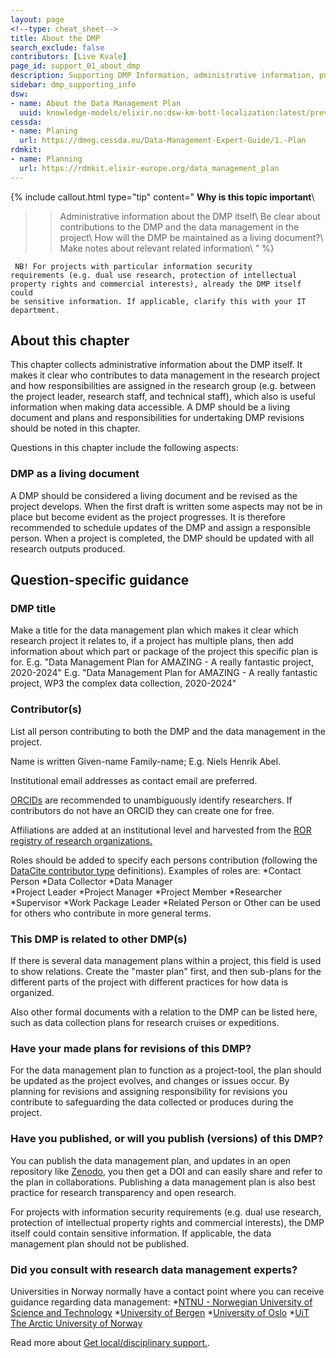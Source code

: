 ```yaml
---
layout: page
<!--type: cheat_sheet-->
title: About the DMP
search_exclude: false
contributors: [Live Kvale]
page_id: support_01_about_dmp
description: Supporting DMP Information, administrative information, publish dmp, dmp publication, manage dmp, living document
sidebar: dmp_supporting_info
dsw:
- name: About the Data Management Plan
  uuid: knowledge-models/elixir.no:dsw-km-bott-localization:latest/preview?questionUuid=7ed9939b-b85c-48bf-87f5-2aa081bb5267
cessda:
- name: Planing
  url: https://dmeg.cessda.eu/Data-Management-Expert-Guide/1.-Plan
rdmkit:
- name: Planning
  url: https://rdmkit.elixir-europe.org/data_management_plan
---
```


{% include callout.html type="tip" content="
**Why is this topic important**\\
>> Administrative information about the DMP itself\\
>> Be clear about contributions to the DMP and the data management in the project\\
>> How will the DMP be maintained as a living document?\\
>> Make notes about relevant related information\\
" %}

<code> NB! For projects with particular information security requirements (e.g. dual use research, protection of intellectual property rights and commercial interests), already the DMP itself could be sensitive information. If applicable, clarify this with your IT department.</code>

## About this chapter

This chapter collects administrative information about the DMP itself. It makes it clear who contributes to data management in the research project and how responsibilities are assigned in the research group (e.g. between the project leader, research staff, and technical staff), which also is useful information when making data accessible. A DMP should be a living document and plans and responsibilities for undertaking DMP revisions should be noted in this chapter.

Questions in this chapter include the following aspects:

### DMP as a living document
A DMP should be considered a living document and be revised as the project develops. When the first draft is written some aspects may not be in place but become evident as the project progresses. It is therefore recommended to schedule updates of the DMP and assign a responsible person. When a project is completed, the DMP should be updated with all research outputs produced.


## Question-specific guidance

### DMP title
Make a title for the data management plan which makes it clear which research project it relates to, if a project has multiple plans, then add information about which part or package of the project this specific plan is for.
E.g. "Data Management Plan for AMAZING - A really fantastic project, 2020-2024"
E.g. "Data Management Plan for AMAZING - A really fantastic project, WP3 the complex data collection, 2020-2024"

### Contributor(s)
List all person contributing to both the DMP and the data management in the project.

Name is written Given-name Family-name; E.g. Niels Henrik Abel.

Institutional email addresses as contact email are preferred.

[ORCIDs](https://orcid.org/) are recommended to unambiguously identify researchers. If contributors do not have an ORCID they can create one for free.

Affiliations are added at an institutional level and harvested from the [ROR registry of research organizations.](https://ror.org/)

Roles should be added to specify each persons contribution (following the [DataCite contributor type](https://datacite-metadata-schema.readthedocs.io/en/4.5/appendices/appendix-1/contributorType/ "2024-09-09") definitions). Examples of roles are: 
*Contact Person
*Data Collector 
*Data Manager  
*Project Leader 
*Project Manager 
*Project Member 
*Researcher 
*Supervisor 
*Work Package Leader
*Related Person or Other can be used for others who contribute in more general terms.

### This DMP is related to other DMP(s)
If there is several data management plans within a project, this field is used to show relations. Create the "master plan" first, and then sub-plans for the different parts of the project with different practices for how data is organized.

Also other formal documents with a relation to the DMP can be listed here, such as data collection plans for research cruises or expeditions.

### Have your made plans for revisions of this DMP?
For the data management plan to function as a project-tool, the plan should be updated as the project evolves, and changes or issues occur.
By planning for revisions and assigning responsibility for revisions you contribute to safeguarding the data collected or produces during the project.

### Have you published, or will you publish (versions) of this DMP?
You can publish the data management plan, and updates in an open repository like [Zenodo](https://zenodo.org/), you then get a DOI and can easily share and refer to the plan in collaborations. Publishing a data management plan is also best practice for research transparency and open research.

For projects with information security requirements (e.g. dual use research, protection of intellectual property rights and commercial interests), the DMP itself could contain sensitive information. If applicable, the data management plan should not be published.

### Did you consult with research data management experts?
Universities in Norway normally have a contact point where you can receive guidance regarding data management:
*[NTNU - Norwegian University of Science and Technology](https://i.ntnu.no/researchdata)
*[University of Bergen](https://www.uib.no/en/ub/111372/open-access-research-data)
*[University of Oslo](https://www.uio.no/english/for-employees/support/research/research-data-management/)
*[UiT The Arctic University of Norway](https://en.uit.no/research/research-dataportal/art?p_document_id=729171)

Read more about [Get local/disciplinary support.](/pages/support_00_local_disc).